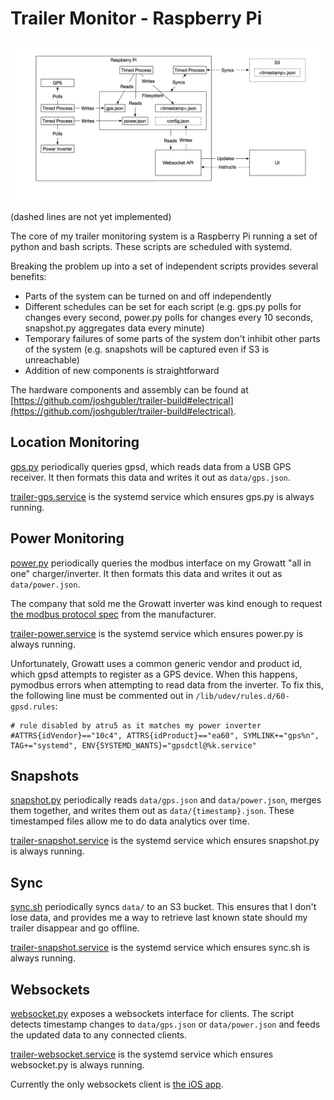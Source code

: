# Trailer Monitor - Raspberry Pi

![Software component diagram](./doc/trailer-software.png)

(dashed lines are not yet implemented)

The core of my trailer monitoring system is a Raspberry Pi running a set of python and bash scripts. These scripts are scheduled with systemd.

Breaking the problem up into a set of independent scripts provides several benefits:

* Parts of the system can be turned on and off independently
* Different schedules can be set for each script (e.g. gps.py polls for changes every second, power.py polls for changes every 10 seconds, snapshot.py aggregates data every minute)
* Temporary failures of some parts of the system don't inhibit other parts of the system (e.g. snapshots will be captured even if S3 is unreachable)
* Addition of new components is straightforward

The hardware components and assembly can be found at [https://github.com/joshgubler/trailer-build#electrical](https://github.com/joshgubler/trailer-build#electrical).

## Location Monitoring

[gps.py](./src/gps.py) periodically queries gpsd, which reads data from a USB GPS receiver. It then formats this data and writes it out as `data/gps.json`.

[trailer-gps.service](systemd/trailer-gps.service) is the systemd service which ensures gps.py is always running.

## Power Monitoring

[power.py](./src/power.py) periodically queries the modbus interface on my Growatt "all in one" charger/inverter. It then formats this data and writes it out as `data/power.json`.

The company that sold me the Growatt inverter was kind enough to request [the modbus protocol spec](./doc/growatt-modbus-protocol.pdf) from the manufacturer.

[trailer-power.service](./systemd/trailer-power.service) is the systemd service which ensures power.py is always running.

Unfortunately, Growatt uses a common generic vendor and product id, which gpsd attempts to register as a GPS device. When this happens, pymodbus errors when attempting to read data from the inverter. To fix this, the following line must be commented out in `/lib/udev/rules.d/60-gpsd.rules`:

```
# rule disabled by atru5 as it matches my power inverter
#ATTRS{idVendor}=="10c4", ATTRS{idProduct}=="ea60", SYMLINK+="gps%n", TAG+="systemd", ENV{SYSTEMD_WANTS}="gpsdctl@%k.service"
```

## Snapshots

[snapshot.py](./src/snapshot.py) periodically reads `data/gps.json` and `data/power.json`, merges them together, and writes them out as `data/{timestamp}.json`. These timestamped files allow me to do data analytics over time.

[trailer-snapshot.service](systemd/trailer-snapshot.service) is the systemd service which ensures snapshot.py is always running.

## Sync

[sync.sh](./src/sync.sh) periodically syncs `data/` to an S3 bucket. This ensures that I don't lose data, and provides me a way to retrieve last known state should my trailer disappear and go offline.

[trailer-snapshot.service](./systemd/trailer-sync.service) is the systemd service which ensures sync.sh is always running.

## Websockets

[websocket.py](./src/websocket.py) exposes a websockets interface for clients. The script detects timestamp changes to `data/gps.json` or `data/power.json` and feeds the updated data to any connected clients.

[trailer-websocket.service](./systemd/trailer-websocket.service) is the systemd service which ensures websocket.py is always running.

Currently the only websockets client is [the iOS app](https://github.com/joshgubler/trailer-monitor-ios).
